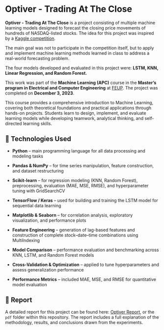 # Optiver - Trading At The Close


**Optiver - Trading At The Close** is a project consisting of multiple machine learning models designed to forecast the closing price movements of hundreds of NASDAQ-listed stocks. The idea for this project was inspired by a [Kaggle competition](https://www.kaggle.com/competitions/optiver-trading-at-the-close).

The main goal was not to participate in the competition itself, but to apply and implement machine learning methods learned in class to address a real-world forecasting problem.

The four models developed and evaluated in this project were: **LSTM, KNN, Linear Regression, and Random Forest.**

This work was part of the **Machine Learning (APC)** course in the **Master’s program in Electrical and Computer Engineering**  at [FEUP](https://sigarra.up.pt/feup/en/ucurr_geral.ficha_uc_view?pv_ocorrencia_id=558417). The project was completed on **December 3, 2023**.


This course provides a comprehensive introduction to Machine Learning, covering both theoretical foundations and practical applications through hands-on projects. Students learn to design, implement, and evaluate learning models while developing teamwork, analytical thinking, and self-directed learning skills.

## 🧠 Technologies Used

- **Python** – main programming language for all data processing and modeling tasks

- **Pandas & NumPy** – for time series manipulation, feature construction, and dataset restructuring

- **Scikit-learn** – for regression modeling (KNN, Random Forest), preprocessing, evaluation (MAE, MSE, RMSE), and hyperparameter tuning with GridSearchCV

- **TensorFlow / Keras** – used for building and training the LSTM model for sequential data learning

- **Matplotlib & Seaborn** – for correlation analysis, exploratory visualization, and performance plots

- **Feature Engineering** – generation of lag-based features and construction of complete stock–date–time combinations using MultiIndexing

- **Model Comparison** – performance evaluation and benchmarking across KNN, LSTM, and Random Forest models

- **Cross-Validation & Optimization** – applied to tune hyperparameters and assess generalization performance

- **Performance Metrics** – included MAE, MSE, and RMSE for quantitative model evaluation

## 📄 Report

A detailed report for this project can be found here: [Optiver Report](https://drive.google.com/file/d/1DVMGCJx-15krngVmtu-hRGlwvaYODCM1/view?usp=sharing), or the `pdf` folder within this repository. The report includes a full explanation of the methodology, results, and conclusions drawn from the experiments.
